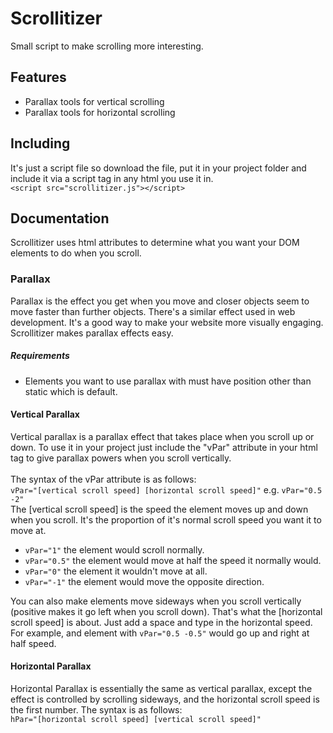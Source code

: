 # Scrollitizer
Small script to make scrolling more interesting.

## Features
- Parallax tools for vertical scrolling
- Parallax tools for horizontal scrolling

## Including
It's just a script file so download the file, put it in your project folder and include it via a script tag in any html you use it in.<br/>
`<script src="scrollitizer.js"></script>`

## Documentation
Scrollitizer uses html attributes to determine what you want your DOM elements to do when you scroll.
### Parallax
Parallax is the effect you get when you move and closer objects seem to move faster than further objects. There's a similar effect used in web development. It's a good way to make your website more visually engaging. Scrollitizer makes parallax effects easy.

##### Requirements
* Elements you want to use parallax with must have position other than static which is default.

#### Vertical Parallax
Vertical parallax is a parallax effect that takes place when you scroll up or down. To use it in your project just include the "vPar" attribute in your html tag to give parallax powers when you scroll vertically. <br/><br/>
The syntax of the vPar attribute is as follows: <br/>
`vPar="[vertical scroll speed] [horizontal scroll speed]"` e.g. `vPar="0.5 -2"`<br/>
The [vertical scroll speed] is the speed the element moves up and down when you scroll.
It's the proportion of it's normal scroll speed you want it to move at.
- `vPar="1"` the element would scroll normally.
- `vPar="0.5"` the element would move at half the speed it normally would.
- `vPar="0"` the element it wouldn't move at all.
- `vPar="-1"` the element would move the opposite direction.

You can also make elements move sideways when you scroll vertically (positive makes it go left when you scroll down). That's what the [horizontal scroll speed] is about. Just add a space and type in the horizontal speed. For example, and element with `vPar="0.5 -0.5"` would go up and right at half speed.
#### Horizontal Parallax
Horizontal Parallax is essentially the same as vertical parallax, except the effect is controlled by scrolling sideways, and the horizontal scroll speed is the first number.
The syntax is as follows:<br/>
`hPar="[horizontal scroll speed] [vertical scroll speed]"`
